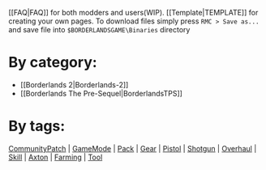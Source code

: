 [[FAQ|FAQ]] for both modders and users(WIP). [[Template|TEMPLATE]] for creating your own pages. To download files simply press `RMC > Save as...` and save file into `$BORDERLANDSGAME\Binaries` directory
# By category:
* [[Borderlands 2|Borderlands-2]]
* [[Borderlands The Pre-Sequel|BorderlandsTPS]]

# By tags:
[CommunityPatch](https://github.com/bugworm/Categories/search?utf8=%E2%9C%93&q=%22llCommunityPatch%22&type=Wikis) | [GameMode](https://github.com/bugworm/Categories/search?q=%22llGameMode%22&type=Wikis&utf8=%E2%9C%93) | [Pack](https://github.com/bugworm/Categories/search?utf8=%E2%9C%93&q=%22llPack%22&type=Wikis) | [Gear](https://github.com/bugworm/Categories/search?utf8=%E2%9C%93&q=%22llGear%22&type=Wikis) | [Pistol](https://github.com/bugworm/Categories/search?utf8=%E2%9C%93&q=%22llPistol%22&type=Wikis) | [Shotgun](https://github.com/bugworm/Categories/search?utf8=%E2%9C%93&q=%22llShotgun%22&type=Wikis) | [Overhaul](https://github.com/bugworm/Categories/search?utf8=%E2%9C%93&q=%22llOverhaul%22&type=Wikis) | [Skill](https://github.com/bugworm/Categories/search?utf8=%E2%9C%93&q=%22llSkill%22&type=Wikis) | [Axton](https://github.com/bugworm/Categories/search?utf8=%E2%9C%93&q=%22llAxton%22&type=Wikis) | [Farming](https://github.com/bugworm/Categories/search?utf8=%E2%9C%93&q=%22llFarming%22&type=Wikis) | [Tool](https://github.com/bugworm/Categories/search?utf8=%E2%9C%93&q=%22llTool%22&type=Wikis)
